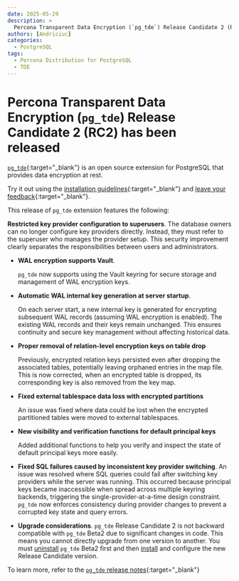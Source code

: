 ```yaml
---
date: 2025-05-29
description: >
  Percona Transparent Data Encryption (`pg_tde`) Release Candidate 2 (RC2) has been released on May 29, 2025
authors: [Andriciuc]
categories:
  - PostgreSQL
tags:
  - Percona Distribution for PostgreSQL
  - TDE
---
```


# Percona Transparent Data Encryption (`pg_tde`) Release Candidate 2 (RC2) has been released

<!-- more -->

[`pg_tde`](https://docs.percona.com/pg-tde/index.html){:target="_blank"} is an open source extension for PostgreSQL that provides data encryption at rest.

Try it out using the [installation guidelines](https://docs.percona.com/pg-tde/install.html){:target="_blank"} and [leave your feedback](https://forums.percona.com/c/postgresql/pg-tde-transparent-data-encryption-tde/82){:target="_blank"}.

This release of `pg_tde` extension features the following:

 **Restricted key provider configuration to superusers**. The database owners can no longer configure key providers directly. Instead, they must refer to the superuser who manages the provider setup. This security improvement clearly separates the responsibilities between users and administrators.

* **WAL encryption supports Vault**.

    `pg_tde` now supports using the Vault keyring for secure storage and management of WAL encryption keys.

* **Automatic WAL internal key generation at server startup**.

    On each server start, a new internal key is generated for encrypting subsequent WAL records (assuming WAL encryption is enabled). The existing WAL records and their keys remain unchanged. This ensures continuity and secure key management without affecting historical data.

* **Proper removal of relation-level encryption keys on table drop**

    Previously, encrypted relation keys persisted even after dropping the associated tables, potentially leaving orphaned entries in the map file. This is now corrected, when an encrypted table is dropped, its corresponding key is also removed from the key map.

* **Fixed external tablespace data loss with encrypted partitions**

    An issue was fixed where data could be lost when the encrypted partitioned tables were moved to external tablespaces.  

* **New visibility and verification functions for default principal keys**

    Added additional functions to help you verify and inspect the state of default principal keys more easily.

* **Fixed SQL failures caused by inconsistent key provider switching**. An issue was resolved where SQL queries could fail after switching key providers while the server was running. This occurred because principal keys became inaccessible when spread across multiple keyring backends, triggering the single-provider-at-a-time design constraint. `pg_tde` now enforces consistency during provider changes to prevent a corrupted key state and query errors.

* **Upgrade considerations**. `pg_tde` Release Candidate 2 is not backward compatible with `pg_tde` Beta2 due to significant changes in code. This means you cannot directly upgrade from one version to another. You must [uninstall](https://docs.percona.com/pg-tde/uninstall.html) `pg_tde` Beta2 first and then [install](https://docs.percona.com/pg-tde/install.html) and configure the new Release Candidate version.

To learn more, refer to the [`pg_tde` release notes](https://docs.percona.com/pg-tde/release-notes/rc2.html){:target="_blank"}
